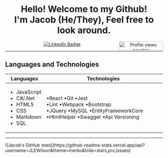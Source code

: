 <div align="center">           
<h1> 
 Hello! Welcome to my Github!
<br>
 I'm Jacob (He/They), Feel free to look around. 
</h1>
 
<a href="https://www.linkedin.com/in/jacob-lee-eugene-wilson/">
            <img src="https://img.shields.io/badge/-@jlewilson-0077B5?style=for-the-badge&amp;labelColor=0077B5&amp;logo=LinkedIn&amp;link=https://www.linkedin.com/in/jacob-lee-eugene-wilson/" alt="LinkedIn Badge">
</a>
<img style="display:inline-block; float:right" alt="Profile views counter" width="140px" height="28px" src="https://komarev.com/ghpvc/?username=JLEWilson&style=flat-square&color=blue"">
</div>
<hr>
<h2>Languages and Technologies</h2>

| Languages   | Technologies |
| ----------- | ----------- |
| <ul><li>JavaScript</li><li>C#/.Net</li><li>HTML5</li><li>CSS</li><li>Markdown</li><li>SQL</li></ul> | •React •Git •Jest<br> •Lint •Webpack •Bootstrap <br> •JQuery •MySQL  •EntityFrameworkCore •HtmlHelper •Swagger •Api Versioning|
<hr/>
![Jacob's GitHub stats](https://github-readme-stats.vercel.app/api?username=JLEWilson&theme=merko&hide=stars,prs,issues)
